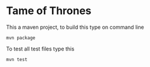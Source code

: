 # Tame of Thrones

This a maven project, to build this type on command line
 
    mvn package

To test all test files type this

    mvn test
